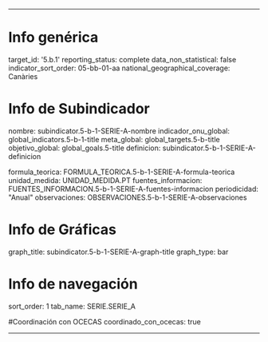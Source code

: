 ---

# Info genérica
target_id: '5.b.1'
reporting_status: complete
data_non_statistical: false
indicator_sort_order: 05-bb-01-aa
national_geographical_coverage: Canàries

# Info de Subindicador
nombre: subindicator.5-b-1-SERIE-A-nombre
indicador_onu_global: global_indicators.5-b-1-title
meta_global: global_targets.5-b-title
objetivo_global: global_goals.5-title
definicion: subindicator.5-b-1-SERIE-A-definicion

formula_teorica: FORMULA_TEORICA.5-b-1-SERIE-A-formula-teorica
unidad_medida: UNIDAD_MEDIDA.PT
fuentes_informacion: FUENTES_INFORMACION.5-b-1-SERIE-A-fuentes-informacion
periodicidad: "Anual"
observaciones: OBSERVACIONES.5-b-1-SERIE-A-observaciones
# Info de Gráficas
graph_title: subindicator.5-b-1-SERIE-A-graph-title
graph_type: bar

# Info de navegación
sort_order: 1
tab_name: SERIE.SERIE_A

#Coordinación con OCECAS
coordinado_con_ocecas: true

---